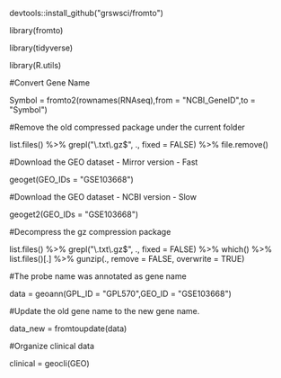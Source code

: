 devtools::install_github("grswsci/fromto")

library(fromto)

library(tidyverse)

library(R.utils)

#Convert Gene Name

Symbol = fromto2(rownames(RNAseq),from = "NCBI_GeneID",to = "Symbol")

#Remove the old compressed package under the current folder

list.files() %>% grepl("\\.txt\\.gz$", ., fixed = FALSE) %>% file.remove()

#Download the GEO dataset - Mirror version - Fast

geoget(GEO_IDs = "GSE103668")

#Download the GEO dataset - NCBI version - Slow

geoget2(GEO_IDs = "GSE103668")

#Decompress the gz compression package

list.files() %>% grepl("\\.txt\\.gz$", ., fixed = FALSE) %>%  which() %>%  list.files()[.] %>% gunzip(., remove = FALSE, overwrite = TRUE)

#The probe name was annotated as gene name

data = geoann(GPL_ID = "GPL570",GEO_ID = "GSE103668")

#Update the old gene name to the new gene name.

data_new = fromtoupdate(data)

#Organize clinical data

clinical = geocli(GEO)

